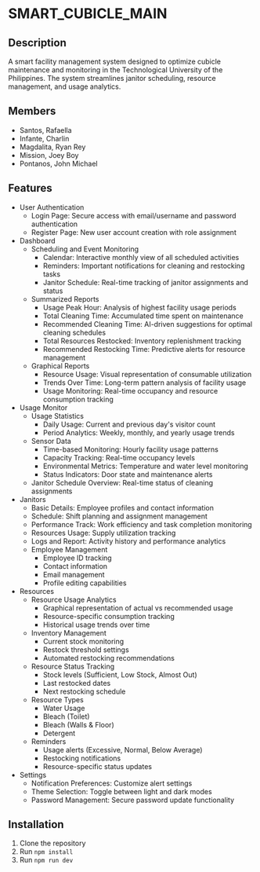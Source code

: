 # SMART_CUBICLE_MAIN

## Description
A smart facility management system designed to optimize cubicle maintenance and monitoring in the Technological University of the Philippines. The system streamlines janitor scheduling, resource management, and usage analytics.

## Members
- Santos, Rafaella
- Infante, Charlin
- Magdalita, Ryan Rey
- Mission, Joey Boy
- Pontanos, John Michael

## Features
- User Authentication
  - Login Page: Secure access with email/username and password authentication
  - Register Page: New user account creation with role assignment
- Dashboard
  - Scheduling and Event Monitoring
    - Calendar: Interactive monthly view of all scheduled activities
    - Reminders: Important notifications for cleaning and restocking tasks
    - Janitor Schedule: Real-time tracking of janitor assignments and status
  - Summarized Reports
    - Usage Peak Hour: Analysis of highest facility usage periods
    - Total Cleaning Time: Accumulated time spent on maintenance
    - Recommended Cleaning Time: AI-driven suggestions for optimal cleaning schedules
    - Total Resources Restocked: Inventory replenishment tracking
    - Recommended Restocking Time: Predictive alerts for resource management
  - Graphical Reports
    - Resource Usage: Visual representation of consumable utilization
    - Trends Over Time: Long-term pattern analysis of facility usage
    - Usage Monitoring: Real-time occupancy and resource consumption tracking
- Usage Monitor
  - Usage Statistics
    - Daily Usage: Current and previous day's visitor count
    - Period Analytics: Weekly, monthly, and yearly usage trends
  - Sensor Data
    - Time-based Monitoring: Hourly facility usage patterns
    - Capacity Tracking: Real-time occupancy levels
    - Environmental Metrics: Temperature and water level monitoring
    - Status Indicators: Door state and maintenance alerts
  - Janitor Schedule Overview: Real-time status of cleaning assignments
- Janitors
  - Basic Details: Employee profiles and contact information
  - Schedule: Shift planning and assignment management
  - Performance Track: Work efficiency and task completion monitoring
  - Resources Usage: Supply utilization tracking
  - Logs and Report: Activity history and performance analytics
  - Employee Management
    - Employee ID tracking
    - Contact information
    - Email management
    - Profile editing capabilities
- Resources
  - Resource Usage Analytics
    - Graphical representation of actual vs recommended usage
    - Resource-specific consumption tracking
    - Historical usage trends over time
  - Inventory Management
    - Current stock monitoring
    - Restock threshold settings
    - Automated restocking recommendations
  - Resource Status Tracking
    - Stock levels (Sufficient, Low Stock, Almost Out)
    - Last restocked dates
    - Next restocking schedule
  - Resource Types
    - Water Usage
    - Bleach (Toilet)
    - Bleach (Walls & Floor)
    - Detergent
  - Reminders
    - Usage alerts (Excessive, Normal, Below Average)
    - Restocking notifications
    - Resource-specific status updates
- Settings
  - Notification Preferences: Customize alert settings
  - Theme Selection: Toggle between light and dark modes
  - Password Management: Secure password update functionality


## Installation
1. Clone the repository
2. Run `npm install`
3. Run `npm run dev`
